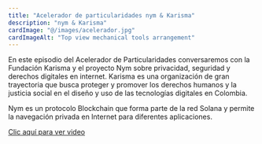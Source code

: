 ```yaml
---
title: "Acelerador de particularidades nym & Karisma"
description: "nym & Karisma"
cardImage: "@/images/acelerador.jpg"
cardImageAlt: "Top view mechanical tools arrangement"
---
```


En este episodio del Acelerador de Particularidades conversaremos con la Fundación Karisma y el proyecto Nym sobre privacidad, seguridad y derechos digitales en internet. Karisma es una organización de gran trayectoria que busca proteger y promover los derechos humanos y la justicia social en el diseño y uso de las tecnologías digitales en Colombia.

Nym es un protocolo Blockchain que forma parte de la red Solana y permite la navegación privada en Internet para diferentes aplicaciones.

[Clic aquí para ver video](https://www.youtube.com/embed/JFt6iAQo9Bk)